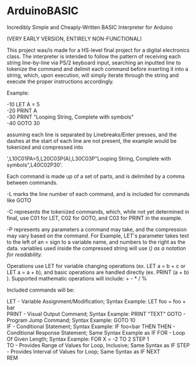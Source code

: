 # ArduinoBASIC
Incredibly Simple and Cheaply-Written BASIC Interpreter for Arduino

(VERY EARLY VERSION, ENTIRELY NON-FUNCTIONAL)

This project was/is made for a HS-level final project for a digital electronics class.
The interpreter is intended to follow the pattern of receiving each string line-by-line via PS/2 keyboard input, searching an inputted line to tokenize the command and delimit each command before inserting it into a string, which, upon execution, will simply iterate through the string and execute the proper instructions accordingly.

Example:

-10 LET A = 5  
-20 PRINT A  
-30 PRINT "Looping String, Complete with symbols"  
-40 GOTO 30  
 
assuming each line is separated by Linebreaks/Enter presses, and the dashes at the start of each line are not present, 
the example would be tokenized and compressed into  

',L10C01PA=5,L20C03P(A),L30C03P"Looping String, Complete with symbols",L40C02P30'.

Each command is made up of a set of parts, and is delimited by a comma between commands.

-L<x> marks the line number of each command, and is included for commands like GOTO
  
-C<x> represents the tokenized commands, which, while not yet determined in final, use C01 for LET, C02 for GOTO, and C03 for PRINT in the example.
  
-P<x> represents any parameters a command may take, and the compression may vary based on the command. For Example, LET's parameter takes text to the left of an = sign to a variable name, and numbers to the right as the data.
variables used inside the compressed string will use (<var>) as a notation for readability.

Operations use LET for variable changing operations (ex. LET a = b + c or LET a = a + b), and basic operations are handled directly (ex. PRINT (a + b) ). Supported mathematic operations will include: + - * / %

Included commands will be:

LET - Variable Assignment/Modification; Syntax Example: LET foo = foo + bar  
PRINT - Visual Output Command; Syntax Example: PRINT "TEXT"
GOTO - Program Jump Command; Syntax Example: GOTO 10  
IF - Conditional Statement; Syntax Example: IF foo<bar THEN <operation>
THEN - Conditional Response Statement; Same Syntax Example as IF
FOR - Loop Of Given Length; Syntax Example: FOR X = -2 TO 2 STEP 1  
TO - Provides Range of Values for Loop, Inclusive; Same Syntax as IF
STEP - Provides Interval of Values for Loop; Same Syntax as IF
NEXT   
REM
